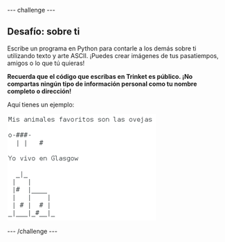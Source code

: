 --- challenge ---

## Desafío: sobre ti

Escribe un programa en Python para contarle a los demás sobre ti utilizando texto y arte ASCII. ¡Puedes crear imágenes de tus pasatiempos, amigos o lo que tú quieras!

**Recuerda que el código que escribas en Trinket es público. ¡No compartas ningún tipo de información personal como tu nombre completo o dirección!**

Aquí tienes un ejemplo:

![captura de pantalla](images/me-about.png)

--- /challenge ---
